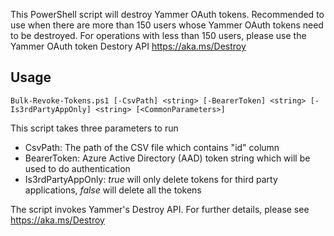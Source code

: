 This PowerShell script will destroy Yammer OAuth tokens. Recommended to use when there are more than 150 users whose Yammer OAuth tokens need to be destroyed. For operations with less than 150 users, please use the Yammer OAuth token Destory API https://aka.ms/Destroy

## Usage
```
Bulk-Revoke-Tokens.ps1 [-CsvPath] <string> [-BearerToken] <string> [-Is3rdPartyAppOnly] <string> [<CommonParameters>]
```
This script takes three parameters to run
* CsvPath: The path of the CSV file which contains "id" column
* BearerToken: Azure Active Directory (AAD) token string which will be used to do authentication
* Is3rdPartyAppOnly: *true* will only delete tokens for third party applications, *false* will delete all the tokens

The script invokes Yammer's Destroy API. For further details, please see https://aka.ms/Destroy
